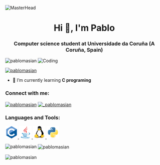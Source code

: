 ![MasterHead](https://i.pinimg.com/originals/16/03/fb/1603fb7077abb9093f4af305b4e5ce79.gif)
<h1 align="center">Hi 👋, I'm Pablo</h1>
<h3 align="center">Computer science student at Universidade da Coruña (A Coruña, Spain)</h3>
<img align="right" alt="Coding" width="400" src="https://raw.githubusercontent.com/gist/obernardovieira/f4ec9b75736a98be5f6198f5ae40b897/raw/2546374e14122f5c0a8c7cc0c49edd07bf5d14cd/dev.gif">

<p align="left"> <img src="https://komarev.com/ghpvc/?username=pablomasian&label=Profile%20views&color=0e75b6&style=flat" alt="pablomasian" /> </p>

<p align="left"> <a href="https://twitter.com/pablomasian" target="blank"><img src="https://img.shields.io/twitter/follow/pablomasian?logo=twitter&style=for-the-badge" alt="pablomasian" /></a> </p>

- 🌱 I’m currently learning **C programing**

<h3 align="left">Connect with me:</h3>
<p align="left">
<a href="https://twitter.com/pablomasian" target="blank"><img align="center" src="https://raw.githubusercontent.com/rahuldkjain/github-profile-readme-generator/master/src/images/icons/Social/twitter.svg" alt="pablomasian" height="30" width="40" /></a>
<a href="https://instagram.com/_pablomasian" target="blank"><img align="center" src="https://raw.githubusercontent.com/rahuldkjain/github-profile-readme-generator/master/src/images/icons/Social/instagram.svg" alt="_pablomasian" height="30" width="40" /></a>
</p>

<h3 align="left">Languages and Tools:</h3>
<p align="left"> <a href="https://www.cprogramming.com/" target="_blank" rel="noreferrer"> <img src="https://raw.githubusercontent.com/devicons/devicon/master/icons/c/c-original.svg" alt="c" width="40" height="40"/> </a> <a href="https://www.java.com" target="_blank" rel="noreferrer"> <img src="https://raw.githubusercontent.com/devicons/devicon/master/icons/java/java-original.svg" alt="java" width="40" height="40"/> </a> <a href="https://www.linux.org/" target="_blank" rel="noreferrer"> <img src="https://raw.githubusercontent.com/devicons/devicon/master/icons/linux/linux-original.svg" alt="linux" width="40" height="40"/> </a> <a href="https://www.python.org" target="_blank" rel="noreferrer"> <img src="https://raw.githubusercontent.com/devicons/devicon/master/icons/python/python-original.svg" alt="python" width="40" height="40"/> </a> </p>

<p><img align="left" src="https://github-readme-stats.vercel.app/api/top-langs?username=pablomasian&show_icons=true&locale=en&layout=compact" alt="pablomasian" /></p>

<p>&nbsp;<img align="center" src="https://github-readme-stats.vercel.app/api?username=pablomasian&show_icons=true&locale=en" alt="pablomasian" /></p>

<p><img align="center" src="https://github-readme-streak-stats.herokuapp.com/?user=pablomasian&" alt="pablomasian" /></p>
